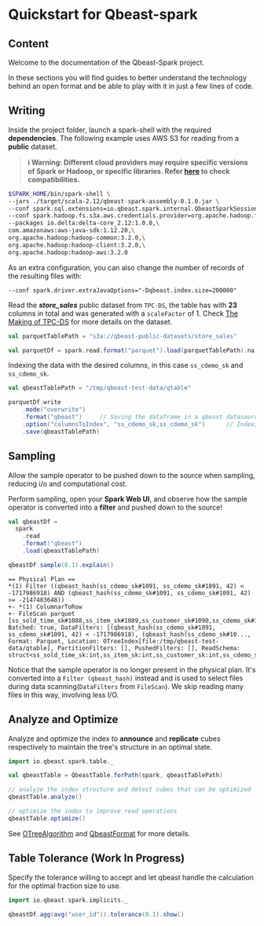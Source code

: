 # Quickstart for Qbeast-spark

## Content

Welcome to the documentation of the Qbeast-Spark project.

In these sections you will find guides to better understand the technology behind an open format and be able to play with it in just a few lines of code. 


## Writing

Inside the project folder, launch a spark-shell with the required **dependencies**. The following example uses AWS S3 for reading from a **public** dataset.

>**ℹ️ Warning: Different cloud providers may require specific versions of Spark or Hadoop, or specific libraries. Refer [here](CloudStorages.md) to check compatibilities.** 

```bash
$SPARK_HOME/bin/spark-shell \
--jars ./target/scala-2.12/qbeast-spark-assembly-0.1.0.jar \
--conf spark.sql.extensions=io.qbeast.spark.internal.QbeastSparkSessionExtension \
--conf spark.hadoop.fs.s3a.aws.credentials.provider=org.apache.hadoop.fs.s3a.AnonymousAWSCredentialsProvider \ 
--packages io.delta:delta-core_2.12:1.0.0,\
com.amazonaws:aws-java-sdk:1.12.20,\
org.apache.hadoop:hadoop-common:3.2.0,\
org.apache.hadoop:hadoop-client:3.2.0,\
org.apache.hadoop:hadoop-aws:3.2.0
```
As an extra configuration, you can also change the number of records of the resulting files with:

```
--conf spark.driver.extraJavaOptions="-Dqbeast.index.size=200000"
```

Read the ***store_sales*** public dataset from `TPC-DS`, the table has with **23** columns in total and was generated with a `scaleFactor` of 1. Check [The Making of TPC-DS](http://www.tpc.org/tpcds/presentations/the_making_of_tpcds.pdf) for more details on the dataset.

```scala
val parquetTablePath = "s3a://qbeast-public-datasets/store_sales"

val parquetDf = spark.read.format("parquet").load(parquetTablePath).na.drop()
```

Indexing the data with the desired columns, in this case `ss_cdemo_sk` and `ss_cdemo_sk`.
```scala
val qbeastTablePath = "/tmp/qbeast-test-data/qtable"

parquetDf.write
    .mode("overwrite")
    .format("qbeast")     // Saving the dataframe in a qbeast datasource
    .option("columnsToIndex", "ss_cdemo_sk,ss_cdemo_sk")      // Indexing the table
    .save(qbeastTablePath)
```

## Sampling

Allow the sample operator to be pushed down to the source when sampling, reducing i/o and computational cost.

Perform sampling, open your **Spark Web UI**, and observe how the sample operator is converted into a **filter** and pushed down to the source!
```scala
val qbeastDf =
  spark
    .read
    .format("qbeast")
    .load(qbeastTablePath)

qbeastDf.sample(0.1).explain()
```
```
== Physical Plan ==
*(1) Filter ((qbeast_hash(ss_cdemo_sk#1091, ss_cdemo_sk#1091, 42) < -1717986918) AND (qbeast_hash(ss_cdemo_sk#1091, ss_cdemo_sk#1091, 42) >= -2147483648))
+- *(1) ColumnarToRow
+- FileScan parquet [ss_sold_time_sk#1088,ss_item_sk#1089,ss_customer_sk#1090,ss_cdemo_sk#1091,ss_hdemo_sk#1092,ss_addr_sk#1093,ss_store_sk#1094,ss_promo_sk#1095,ss_ticket_number#1096L,ss_quantity#1097,ss_wholesale_cost#1098,ss_list_price#1099,ss_sales_price#1100,ss_ext_discount_amt#1101,ss_ext_sales_price#1102,ss_ext_wholesale_cost#1103,ss_ext_list_price#1104,ss_ext_tax#1105,ss_coupon_amt#1106,ss_net_paid#1107,ss_net_paid_inc_tax#1108,ss_net_profit#1109,ss_sold_date_sk#1110] Batched: true, DataFilters: [(qbeast_hash(ss_cdemo_sk#1091, ss_cdemo_sk#1091, 42) < -1717986918), (qbeast_hash(ss_cdemo_sk#10..., Format: Parquet, Location: OTreeIndex[file:/tmp/qbeast-test-data/qtable], PartitionFilters: [], PushedFilters: [], ReadSchema: struct<ss_sold_time_sk:int,ss_item_sk:int,ss_customer_sk:int,ss_cdemo_sk:int,ss_hdemo_sk:int,ss_a...

```

Notice that the sample operator is no longer present in the physical plan. It's converted into a `Filter (qbeast_hash)` instead and is used to select files during data scanning(`DataFilters` from `FileScan`). We skip reading many files in this way, involving less I/O.


## Analyze and Optimize

Analyze and optimize the index to **announce** and **replicate** cubes respectively to maintain the tree's structure in an optimal state.

```scala
import io.qbeast.spark.table._

val qbeastTable = QbeastTable.forPath(spark, qbeastTablePath)

// analyze the index structure and detect cubes that can be optimized
qbeastTable.analyze()

// optimize the index to improve read operations
qbeastTable.optimize()
```

See [OTreeAlgorithm](OTreeAlgorithm.md) and [QbeastFormat](QbeastFormat.md) for more details.

## Table Tolerance (Work In Progress)

Specify the tolerance willing to accept and let qbeast handle the calculation for the optimal fraction size to use.

```scala
import io.qbeast.spark.implicits._

qbeastDf.agg(avg("user_id")).tolerance(0.1).show()
```

